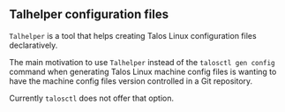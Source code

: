 ## Talhelper configuration files

`Talhelper` is a tool that helps creating Talos Linux configuration files declaratively.

The main motivation to use `Talhelper` instead of the `talosctl gen config` command when generating Talos Linux machine config files is wanting to have the machine config files version controlled in a Git repository. 

Currently `talosctl` does not offer that option.
